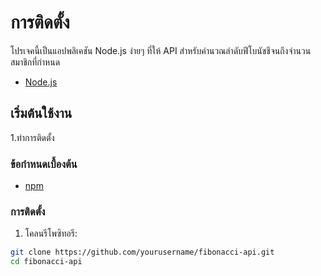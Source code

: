 # การติดตั้ง

โปรเจคนี้เป็นแอปพลิเคชัน Node.js ง่ายๆ ที่ให้ API สำหรับคำนวณลำดับฟีโบนัชชีจนถึงจำนวนสมาชิกที่กำหนด
- [Node.js](https://nodejs.org/)
## เริ่มต้นใช้งาน
1.ทำการติดตั้ง


### ข้อกำหนดเบื้องต้น


- [npm](https://www.npmjs.com/)

### การติดตั้ง

1. โคลนรีโพซิทอรี:

```bash
git clone https://github.com/yourusername/fibonacci-api.git
cd fibonacci-api

